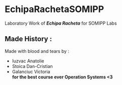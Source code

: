 # EchipaRachetaSOMIPP
Laboratory Work of <b><i>Echipa Racheta</i></b> for SOMIPP Labs

## Made History : 
Made with blood and tears by : <br/>
* Iuzvac Anatolie <br/>
* Stoica Dan-Cristian <br/>
* Galanciuc Victoria <br/>
<b>for the best course ever Operation Systems<b/> <3